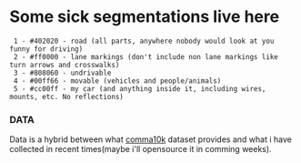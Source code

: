 # Some sick segmentations live here 

```
 1 - #402020 - road (all parts, anywhere nobody would look at you funny for driving)
 2 - #ff0000 - lane markings (don't include non lane markings like turn arrows and crosswalks)
 3 - #808060 - undrivable
 4 - #00ff66 - movable (vehicles and people/animals)
 5 - #cc00ff - my car (and anything inside it, including wires, mounts, etc. No reflections)
```


### DATA
Data is a hybrid between what [comma10k](https://github.com/commaai/comma10k) dataset provides and what i have collected in recent times(maybe i'll opensource it in comming weeks).
